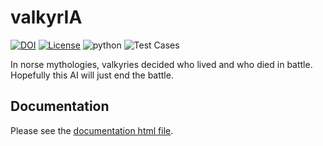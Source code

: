 # valkyrIA
[![DOI](https://zenodo.org/badge/398934743.svg)](https://zenodo.org/badge/latestdoi/398934743) [![License](https://img.shields.io/badge/license-AGPL-green)](https://github.com/lyonva/valkyrIA/LICENSE) ![python](https://img.shields.io/badge/python-v3.8-blue) ![Test Cases](https://github.com/lyonva/valkyrIA/actions/workflows/python-package.yml/badge.svg) 

In norse mythologies, valkyries decided who lived and who died in battle. Hopefully this AI will just end the battle.

## Documentation
Please see the [documentation html file](https://github.com/lyonva/valkyrIA/).
